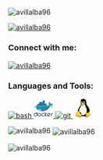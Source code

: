 <p align="left"> <img src="https://komarev.com/ghpvc/?username=avillalba96&label=Profile%20views&color=0e75b6&style=flat" alt="avillalba96" /> </p>

<p align="left"> <a href="https://github.com/ryo-ma/github-profile-trophy"><img src="https://github-profile-trophy.vercel.app/?username=avillalba96" alt="avillalba96" /></a> </p>

<h3 align="left">Connect with me:</h3>
<p align="left">
<a href="https://linkedin.com/in/avillalba96" target="blank"><img align="center" src="https://raw.githubusercontent.com/rahuldkjain/github-profile-readme-generator/master/src/images/icons/Social/linked-in-alt.svg" alt="avillalba96" height="30" width="40" /></a>
</p>

<h3 align="left">Languages and Tools:</h3>
<p align="left"> <a href="https://www.gnu.org/software/bash/" target="_blank" rel="noreferrer"> <img src="https://www.vectorlogo.zone/logos/gnu_bash/gnu_bash-icon.svg" alt="bash" width="40" height="40"/> </a> <a href="https://www.docker.com/" target="_blank" rel="noreferrer"> <img src="https://raw.githubusercontent.com/devicons/devicon/master/icons/docker/docker-original-wordmark.svg" alt="docker" width="40" height="40"/> </a> <a href="https://git-scm.com/" target="_blank" rel="noreferrer"> <img src="https://www.vectorlogo.zone/logos/git-scm/git-scm-icon.svg" alt="git" width="40" height="40"/> </a> <a href="https://www.linux.org/" target="_blank" rel="noreferrer"> <img src="https://raw.githubusercontent.com/devicons/devicon/master/icons/linux/linux-original.svg" alt="linux" width="40" height="40"/> </a> </p>

<p><img align="left" src="https://github-readme-stats.vercel.app/api/top-langs?username=avillalba96&show_icons=true&locale=en&layout=compact" alt="avillalba96" /></p>

<p>&nbsp;<img align="center" src="https://github-readme-stats.vercel.app/api?username=avillalba96&show_icons=true&locale=en" alt="avillalba96" /></p>

<p><img align="center" src="https://github-readme-streak-stats.herokuapp.com/?user=avillalba96&" alt="avillalba96" /></p>
